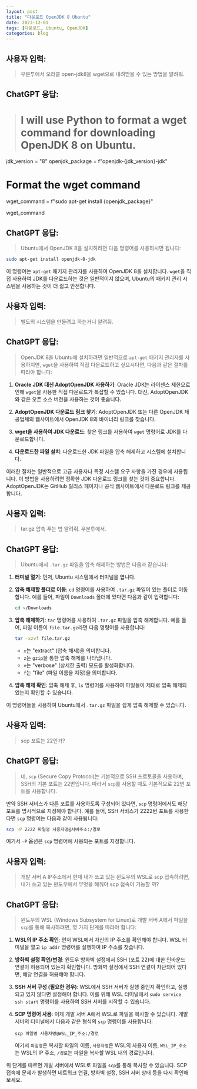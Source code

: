 ```yaml
---
layout: post
title: "다운로드 OpenJDK 8 Ubuntu"
date: 2023-12-01
tags: [다운로드, Ubuntu, OpenJDK]
categories: blog
---
```


## 사용자 입력:
> 우분투에서 오라클 open-jdk8을 wget으로 내려받을 수 있는 방법을 알려줘. 

## ChatGPT 응답:
> # I will use Python to format a wget command for downloading OpenJDK 8 on Ubuntu.
jdk_version = "8"
openjdk_package = f"openjdk-{jdk_version}-jdk"

# Format the wget command
wget_command = f"sudo apt-get install {openjdk_package}"

wget_command


## ChatGPT 응답:
> Ubuntu에서 OpenJDK 8을 설치하려면 다음 명령어를 사용하시면 됩니다:

```bash
sudo apt-get install openjdk-8-jdk
```

이 명령어는 `apt-get` 패키지 관리자를 사용하여 OpenJDK 8을 설치합니다. `wget`을 직접 사용하여 JDK를 다운로드하는 것은 일반적이지 않으며, Ubuntu의 패키지 관리 시스템을 사용하는 것이 더 쉽고 안전합니다.

## 사용자 입력:
> 별도의 시스템을 만들려고 하는거니 알려줘.

## ChatGPT 응답:
> OpenJDK 8을 Ubuntu에 설치하려면 일반적으로 `apt-get` 패키지 관리자를 사용하지만, `wget`을 사용하여 직접 다운로드하고 싶으시다면, 다음과 같은 절차를 따라야 합니다:

1. **Oracle JDK 대신 AdoptOpenJDK 사용하기**: Oracle JDK는 라이센스 제한으로 인해 `wget`을 사용한 직접 다운로드가 복잡할 수 있습니다. 대신, AdoptOpenJDK와 같은 오픈 소스 버전을 사용하는 것이 좋습니다.

2. **AdoptOpenJDK 다운로드 링크 찾기**: AdoptOpenJDK 또는 다른 OpenJDK 제공업체의 웹사이트에서 OpenJDK 8의 바이너리 링크를 찾습니다.

3. **wget을 사용하여 JDK 다운로드**: 찾은 링크를 사용하여 `wget` 명령어로 JDK를 다운로드합니다.

4. **다운로드한 파일 설치**: 다운로드한 JDK 파일을 압축 해제하고 시스템에 설치합니다.

이러한 절차는 일반적으로 고급 사용자나 특정 시스템 요구 사항을 가진 경우에 사용됩니다. 이 방법을 사용하려면 정확한 JDK 다운로드 링크를 찾는 것이 중요합니다. AdoptOpenJDK는 GitHub 릴리스 페이지나 공식 웹사이트에서 다운로드 링크를 제공합니다.

## 사용자 입력:
> tar.gz 압축 푸는 법 알려줘. 우분투에서.

## ChatGPT 응답:
> Ubuntu에서 `.tar.gz` 파일을 압축 해제하는 방법은 다음과 같습니다:

1. **터미널 열기**: 먼저, Ubuntu 시스템에서 터미널을 엽니다.

2. **압축 해제할 폴더로 이동**: `cd` 명령어를 사용하여 `.tar.gz` 파일이 있는 폴더로 이동합니다. 예를 들어, 파일이 `Downloads` 폴더에 있다면 다음과 같이 입력합니다:
   ```bash
   cd ~/Downloads
   ```

3. **압축 해제하기**: `tar` 명령어를 사용하여 `.tar.gz` 파일을 압축 해제합니다. 예를 들어, 파일 이름이 `file.tar.gz`라면 다음 명령어를 사용합니다:
   ```bash
   tar -xzvf file.tar.gz
   ```

    - `x`는 "extract" (압축 해제)을 의미합니다.
    - `z`는 `gzip`을 통한 압축 해제를 나타냅니다.
    - `v`는 "verbose" (상세한 출력) 모드를 활성화합니다.
    - `f`는 "file" (파일 이름을 지정)을 의미합니다.

4. **압축 해제 확인**: 압축 해제 후, `ls` 명령어를 사용하여 파일들이 제대로 압축 해제되었는지 확인할 수 있습니다.

이 명령어들을 사용하여 Ubuntu에서 `.tar.gz` 파일을 쉽게 압축 해제할 수 있습니다.

## 사용자 입력:
> scp 포트는 22인가?

## ChatGPT 응답:
> 네, `scp` (Secure Copy Protocol)는 기본적으로 SSH 프로토콜을 사용하며, SSH의 기본 포트는 22번입니다. 따라서 `scp`를 사용할 때도 기본적으로 22번 포트를 사용합니다. 

만약 SSH 서비스가 다른 포트를 사용하도록 구성되어 있다면, `scp` 명령어에서도 해당 포트를 명시적으로 지정해야 합니다. 예를 들어, SSH 서비스가 2222번 포트를 사용한다면 `scp` 명령어는 다음과 같이 사용됩니다:

```bash
scp -P 2222 파일명 사용자명@서버주소:/경로
```

여기서 `-P` 옵션은 `scp` 명령어에 사용되는 포트를 지정합니다.

## 사용자 입력:
> 개발 서버 A IP주소에서 현재 내가 쓰고 있는 윈도우의 WSL로 scp 접속하려면, 내가 쓰고 있는 윈도우에서 무엇을 해줘야 scp 접속이 가능할 까?

## ChatGPT 응답:
> 윈도우의 WSL (Windows Subsystem for Linux)로 개발 서버 A에서 파일을 `scp`를 통해 복사하려면, 몇 가지 단계를 따라야 합니다:

1. **WSL의 IP 주소 확인**: 먼저 WSL에서 자신의 IP 주소를 확인해야 합니다. WSL 터미널을 열고 `ip addr` 명령어를 실행하여 IP 주소를 찾습니다.

2. **방화벽 설정 확인/변경**: 윈도우 방화벽 설정에서 SSH (포트 22)에 대한 인바운드 연결이 허용되어 있는지 확인합니다. 방화벽 설정에서 SSH 연결이 차단되어 있다면, 해당 연결을 허용해야 합니다.

3. **SSH 서버 구성 (필요한 경우)**: WSL에서 SSH 서버가 실행 중인지 확인하고, 실행되고 있지 않다면 설정해야 합니다. 이를 위해 WSL 터미널에서 `sudo service ssh start` 명령어를 사용하여 SSH 서버를 시작할 수 있습니다.

4. **SCP 명령어 사용**: 이제 개발 서버 A에서 WSL로 파일을 복사할 수 있습니다. 개발 서버의 터미널에서 다음과 같은 형식의 `scp` 명령어를 사용합니다:

   ```
   scp 파일명 사용자명@WSL_IP_주소:/경로
   ```

   여기서 `파일명`은 복사할 파일의 이름, `사용자명`은 WSL의 사용자 이름, `WSL_IP_주소`는 WSL의 IP 주소, `/경로`는 파일을 복사할 WSL 내의 경로입니다.

위 단계를 따르면 개발 서버에서 WSL로 파일을 `scp`를 통해 복사할 수 있습니다. SCP 접속에 문제가 발생하면 네트워크 연결, 방화벽 설정, SSH 서버 상태 등을 다시 확인해 보세요.

